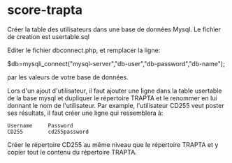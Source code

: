 # score-trapta

Créer la table des utilisateurs dans une base de données Mysql. Le fichier de creation est usertable.sql

Editer le fichier dbconnect.php, et remplacer la ligne:

$db=mysqli_connect("mysql-server","db-user","db-password","db-name");

par les valeurs de votre base de données.

Lors d'un ajout d'utilisateur, il faut ajouter une ligne dans la table usertable de la base mysql et dupliquer le répertoire TRAPTA et le renommer en lui donnant le nom de l'utilisateur. Par example, l'utilisateur CD255 veut poster ses résultats, il faut créer une ligne qui ressemblera à:

```
Username     Password  
CD255        cd255password 
```

Créer le répertoire CD255 au même niveau que le répertoire TRAPTA et y copier tout le contenu du répertoire TRAPTA.

